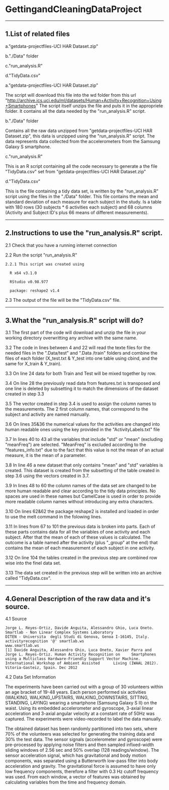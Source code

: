 GettingandCleaningDataProject
=============================

-----------------------------
1.List of related files
-----------------------------

  a."getdata-projectfiles-UCI HAR Dataset.zip"
  
  b."./Data" folder
  
  c."run_analysis.R"
  
  d."TidyData.csv"


a."getdata-projectfiles-UCI HAR Dataset.zip"

The script will download this file into the wd folder from this url "http://archive.ics.uci.edu/ml/datasets/Human+Activity+Recognition+Using+Smartphones" 
The script itself unzips the file and puts it in the appropriete folder.
It contains all the data needed by the "run_analysis.R" script. 
 
b."./Data" folder

Contains all the raw data unzipped from "getdata-projectfiles-UCI HAR Dataset.zip", this data is unzipped using the "run_analysis.R" script.
The data represents data collected from the accelerometers from the Samsung Galaxy S smartphone.

c."run_analysis.R"

This is an R script containing all the code necessary to generate a the file "TidyData.csv" set from "getdata-projectfiles-UCI HAR Dataset.zip"  

d."TidyData.csv"

This is the file containing a tidy data set, is written by the "run_analysis.R" script using the files in the "./Data" folder. This file contains the mean and standard deviation of each measure for each subject in the study. Is a table with 180 rows (30 subjects * 6 activities each subject) and 68 columns (Activity and Subject ID's plus 66 means of different measurements). 

----------------------------
2.Instructions to use the "run_analysis.R" script.
----------------------------


  2.1 Check that you have a running internet connection
  
  2.2 Run the script "run_analysis.R"
  
    2.2.1 This script was created using 
    
      R x64 v3.1.0
      
      RStudio v0.98.977
      
      package: reshape2 v1.4
      
  2.3 The output of the file will be the "TidyData.csv" file.
  
----------------------------
3.What the "run_analysis.R" script will do?
----------------------------

  3.1 The first part of the code will download and unzip the file in your working directory overwritting any archive with       the same name.

  3.2 The code in lines between 4 and 22 will read the texte files for the needed files in the ".Data/test" and ".Data          /train" folders and combine the files of each folder (X_test.txt & Y_test into one table using cbind, and the same        for X_train & Y_train).
  
  3.3 On line 24 data for both Train and Test will be mixed together by row.
  
  3.4 On line 28 the previously read data from features.txt is transposed and one line is deleted by subsetting it to           match the dimensions of the dataset created in step 3.3
  
  3.5 The vector created in step 3.4 is used to assign the column names to the measurements. The 2 first column names,          that correspond to the subject and activity are named manually.
  
  3.6 On lines 35&36 the numerical values for the activities are changed into human readable ones using the key provided        in the "ActivityLabels.txt" file 
  
  3.7 In lines 40 to 43 all the variables that include "std" or "mean" (excluding "meanFreq") are selected. "MeanFreq" is       excluded according to the "features_info.txt" due to the fact that this value is not the mean of an actual measure,       it is the mean of a parameter. 
  
  3.8 In line 46 a new dataset that only contains "mean" and "std" variables is created. This dataset is created from the       subsetting of the table created in step 3.6 using the vectors created in 3.7.
  
  3.9 In lines 48 to 60 the column names of the data set are changed to be more human readable and clear according to the       tidy data principles. No spaces are used in these names but CamelCase is used in order to provide more readable           column names without introducing any extra characters.
  
  3.10 On lines 62&62 the package reshape2 is installed and loaded in order to use the melt command in the folowing             lines.
  
  3.11 In lines from 67 to 101 the previous data is broken into parts. Each of these parts contains data for all the             variables of one activity and each subject. After that the mean of each of these values is calculated. The               outcome is a table named after the activity (plus "_group" at the end) that contains the mean of each                    measurement of each subject in one activity.
  
  3.12 On line 104 the tables created in the previous step are combined row wise into the finel data set.
  
  3.13 The data set created in the previous step will be written into an archive called "TidyData.csv".
  
----------------------------  
4.General Description of the raw data and it's source.
----------------------------

4.1 Source

    Jorge L. Reyes-Ortiz, Davide Anguita, Alessandro Ghio, Luca Oneto.
    Smartlab - Non Linear Complex Systems Laboratory
    DITEN - Universita  degli Studi di Genova, Genoa I-16145, Italy. 
    activityrecognition '@' smartlab.ws
    www.smartlab.ws
    [1] Davide Anguita, Alessandro Ghio, Luca Oneto, Xavier Parra and Jorge L. Reyes-Ortiz. Human Activity Recognition on     Smartphones using a Multiclass Hardware-Friendly Support Vector Machine. International Workshop of Ambient Assisted      Living (IWAAL 2012). Vitoria-Gasteiz, Spain. Dec 2012

4.2 Data Set Information

The experiments have been carried out with a group of 30 volunteers within an age bracket of 19-48 years. Each person performed six activities (WALKING, WALKING_UPSTAIRS, WALKING_DOWNSTAIRS, SITTING, STANDING, LAYING) wearing a smartphone (Samsung Galaxy S II) on the waist. Using its embedded accelerometer and gyroscope, 3-axial linear acceleration and 3-axial angular velocity at a constant rate of 50Hz was captured. The experiments were video-recorded to label the data manually.
    
The obtained dataset has been randomly partitioned into two sets, where 70% of the volunteers was selected for generating the training data and 30% the test data. The sensor signals (accelerometer and gyroscope) were pre-processed by applying noise filters and then sampled infixed-width sliding windows of 2.56 sec and 50% overlap (128 readings/window). The sensor acceleration signal, which has gravitational and body motion components, was separated using a Butterworth low-pass filter into body acceleration and gravity. The gravitational force is assumed to have only low frequency components, therefore a filter with 0.3 Hz cutoff frequency was used. From each window, a vector of features was obtained by calculating variables from the time and frequency domain.  

  
  
  
  
  
  
  
  
  
  
  
  
  
    
  








